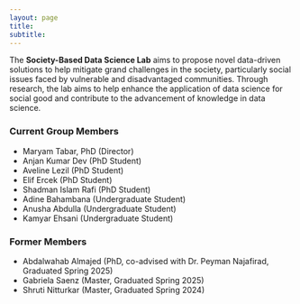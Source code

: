 ```yaml
---
layout: page
title:
subtitle:
---
```


The <b>Society-Based Data Science Lab</b> aims to propose novel data-driven solutions to help mitigate grand challenges in the society, particularly social issues faced by vulnerable and disadvantaged communities. Through research, the lab aims to help enhance the application of data science for social good and contribute to the advancement of knowledge in data science.

### Current Group Members
<ul>
  <li>Maryam Tabar, PhD (Director)</li>
  <li>Anjan Kumar Dev (PhD Student)</li>
  <li>Aveline Lezil (PhD Student)</li>
  <li>Elif Ercek (PhD Student)</li>
  <li>Shadman Islam Rafi (PhD Student)</li>
  <li>Adine Bahambana (Undergraduate Student)</li>
  <li>Anusha Abdulla (Undergraduate Student)</li>
  <li>Kamyar Ehsani (Undergraduate Student)</li>
</ul>

### Former Members
<ul>
  <li>Abdalwahab Almajed (PhD, co-advised with Dr. Peyman Najafirad, Graduated Spring 2025)</li>
  <li>Gabriela Saenz (Master, Graduated Spring 2025)</li>
  <li>Shruti Nitturkar (Master, Graduated Spring 2024)</li>
</ul>
